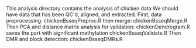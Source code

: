 This analysis directory contains the analysis of chicken data
We should have data that has been QC'd, aligned, and extracted.
First, data preprocessing:
chickenBsseqPreproc.R
then merge:
chickenBsseqMerge.R
Then PCA and distance matrix analysis for validation:
chickenDendrogram.R saves the part with significant methylation
chickenBsseqValidate.R
Then DMR and block detection:
chickenBsseqDMRs.R

